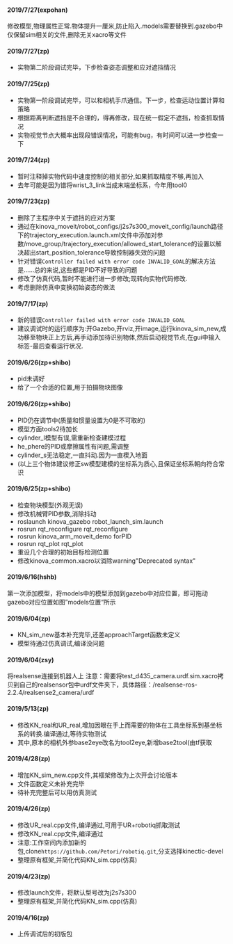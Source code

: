 #### 2019/7/27(expohan)
修改模型,物理属性正常.物体提升一厘米,防止陷入.models需要替换到.gazebo中
仅保留sim相关的文件,删除无关xacro等文件

#### 2019/7/27(zp)
- 实物第二阶段调试完毕，下步检查姿态调整和应对遮挡情况


#### 2019/7/25(zp)
- 实物第一阶段调试完毕，可以和相机手爪通信。下一步，检查运动位置计算和策略
- 根据距离判断遮挡是不合理的，得再修改，现在统一假定不遮挡，检查抓取情况
- 实物视觉节点大概率出现段错误情况，可能有bug，有时间可以进一步检查一下


#### 2019/7/24(zp)
- 暂时注释掉实物代码中速度控制的相关部分,如果抓取精度不够,再加入
- 去年可能是因为错将wrist_3_link当成末端坐标系，今年用tool0


#### 2019/7/23(zp)
- 删除了主程序中关于遮挡的应对方案
- 通过在kinova_moveit/robot_configs/j2s7s300_moveit_config/launch路径下的trajectory_execution.launch.xml文件中添加对参数/move_group/trajectory_execution/allowed_start_tolerance的设置以解决超出start_position_tolerance导致控制器失效的问题
- 针对错误`Controller failed with error code INVALID_GOAL`的解决方法是......总的来说,这些都是PID不好导致的问题
- 修改了仿真代码,暂时不能进行进一步修改;现转向实物代码修改.
- 考虑删除仿真中变换初始姿态的做法

#### 2019/7/17(zp)
- 新的错误`Controller failed with error code INVALID_GOAL`
- 建议调试时的运行顺序为:开Gazebo,开rviz,开image,运行kinova_sim_new,成功移至物块正上方后,再手动添加待识别物体,然后启动视觉节点,在gui中输入标签-最后查看运行状况.

#### 2019/6/26(zp+shibo)
- pid未调好
- 给了一个合适的位置,用于拍摄物块图像

#### 2019/6/26(zp+shibo)
- PID仍在调节中(质量和惯量设置为0是不可取的)
- 模型方面tools2待加长
- cylinder_l模型有误,需重新检查建模过程
- he_phere的PID或摩擦属性有问题,需调整
- cylinder_s无法稳定,一直抖动.因为一直楔入地面
- (以上三个物体建议修正sw模型建模的坐标系为质心,且保证坐标系朝向符合常识

#### 2019/6/25(zp+shibo)
- 检查物块模型(外观无误)
- 修改机械臂PID参数,消除抖动
 - roslaunch kinova_gazebo robot_launch_sim.launch
 - rosrun rqt_reconfigure rqt_reconfigure
 - rosrun kinova_arm_moveit_demo forPID
 - rosrun rqt_plot rqt_plot
- 重设几个合理的初始目标检测位置
- 修改kinova_common.xacro以消除warning"Deprecated syntax"

#### 2019/6/16(hshb)
第一次添加模型，将models中的模型添加到gazebo中对应位置，即可拖动
gazebo对应位置如图”models位置“所示

#### 2019/6/04(zp)
- KN_sim_new基本补充完毕,还差approachTarget函数未定义
- 模型待通过仿真调试,编译没问题

#### 2019/6/04(zsy)
将realsense连接到机器人上
注意：需要将test_d435_camera.urdf.sim.xacro拷贝到自己的realsensor包中urdf文件夹下，具体路径：/realsense-ros-2.2.4/realsense2_camera/urdf

#### 2019/5/13(zp)
- 修改KN_real和UR_real,增加因眼在手上而需要的物体在工具坐标系到基坐标系的转换.编译通过,等待实物测试
- 其中,原本的相机外参base2eye改名为tool2eye,新增base2tool(由tf获取

#### 2019/4/28(zp)
- 增加KN_sim_new.cpp文件,其框架修改为上次开会讨论版本
- 文件函数定义未补充完毕
- 待补充完整后可以用仿真测试

#### 2019/4/26(zp)
- 修改UR_real.cpp文件,编译通过,可用于UR+robotiq抓取测试
- 修改KN_real.cpp文件,编译通过
- 注意:工作空间内添加新的包,clone`https://github.com/Petori/robotiq.git`,分支选择kinectic-devel
- 整理原有框架,并简化代码KN_sim.cpp(仿真)

#### 2019/4/23(zp)
- 修改launch文件，将默认型号改为j2s7s300
- 整理原有框架,并简化代码KN_sim.cpp(仿真)

#### 2019/4/16(zp)
- 上传调试后的初版包

